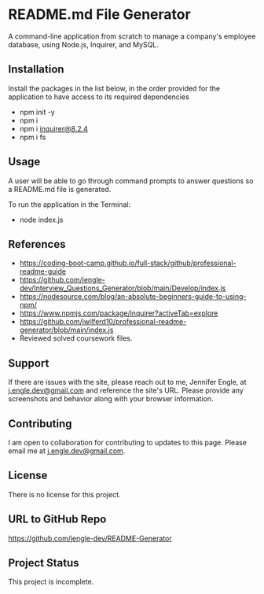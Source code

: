 # README.md File Generator
A command-line application from scratch to manage a company's employee database, using Node.js, Inquirer, and MySQL.

## Installation
Install the packages in the list below, in the order provided for the application to have access to its required dependencies
* npm init -y
* npm i
* npm i inquirer@8.2.4
* npm i fs

## Usage
A user will be able to go through command prompts to answer questions so a README.md file is generated.

To run the application in the Terminal:
* node index.js

## References
* https://coding-boot-camp.github.io/full-stack/github/professional-readme-guide
* https://github.com/jengle-dev/Interview_Questions_Generator/blob/main/Develop/index.js
* https://nodesource.com/blog/an-absolute-beginners-guide-to-using-npm/
* https://www.npmjs.com/package/inquirer?activeTab=explore
* https://github.com/jwilferd10/professional-readme-generator/blob/main/index.js
* Reviewed solved coursework files.

## Support
If there are issues with the site, please reach out to me, Jennifer Engle, at j.engle.dev@gmail.com and reference the site's URL. Please provide any screenshots and behavior along with your browser information.

## Contributing
I am open to collaboration for contributing to updates to this page. Please email me at j.engle.dev@gmail.com.

## License
There is no license for this project.

## URL to GitHub Repo
https://github.com/jengle-dev/README-Generator

## Project Status
This project is incomplete. 